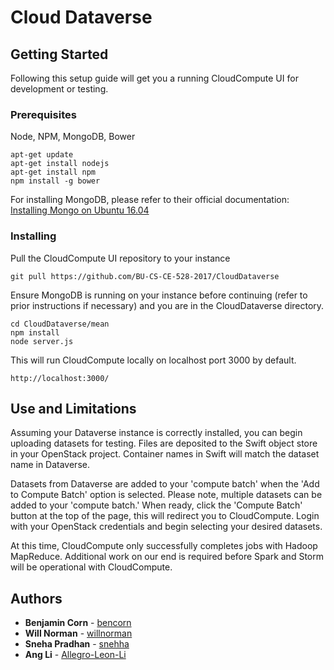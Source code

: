 # Cloud Dataverse

## Getting Started
Following this setup guide will get you a running CloudCompute UI for development or testing.

### Prerequisites
Node, NPM, MongoDB, Bower
```
apt-get update
apt-get install nodejs
apt-get install npm
npm install -g bower
```
For installing MongoDB, please refer to their official documentation:
[Installing Mongo on Ubuntu 16.04](https://docs.mongodb.com/v3.0/tutorial/install-mongodb-on-ubuntu/)

### Installing
Pull the CloudCompute UI repository to your instance

```
git pull https://github.com/BU-CS-CE-528-2017/CloudDataverse
```
Ensure MongoDB is running on your instance before continuing (refer to prior instructions if necessary) and you are in the CloudDataverse directory.

```
cd CloudDataverse/mean
npm install
node server.js
```
This will run CloudCompute locally on localhost port 3000 by default.

```
http://localhost:3000/
```

## Use and Limitations

Assuming your Dataverse instance is correctly installed, you can begin uploading datasets for testing. Files are deposited to the Swift object store in your OpenStack project. Container names in Swift will match the dataset name in Dataverse.

Datasets from Dataverse are added to your 'compute batch' when the 'Add to Compute Batch' option is selected. Please note, multiple datasets can be added to your 'compute batch.' When ready, click the 'Compute Batch' button at the top of the page, this will redirect you to CloudCompute. Login with your OpenStack credentials and begin selecting your desired datasets.

At this time, CloudCompute only successfully completes jobs with Hadoop MapReduce. Additional work on our end is required before Spark and Storm will be operational with CloudCompute.

## Authors

* **Benjamin Corn** - [bencorn](https://github.com/bencorn)
* **Will Norman** - [willnorman](https://github.com/willnorman)
* **Sneha Pradhan** - [snehha](https://github.com/snehha)
* **Ang Li** - [Allegro-Leon-Li](https://github.com/Allegro-Leon-Li)
